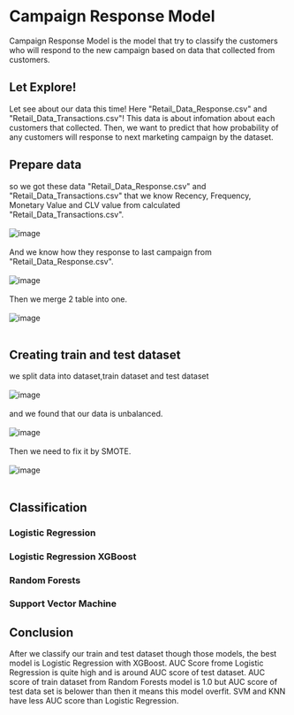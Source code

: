 # Campaign Response Model
Campaign Response Model is the model that try to classify the customers who will respond to the new campaign based on data that collected from customers.<br />
## Let Explore!
Let see about our data this time! Here "Retail_Data_Response.csv" and "Retail_Data_Transactions.csv"! This data is about infomation about each customers that collected. Then, we want to predict that how probability of any customers will response to next marketing campaign by the dataset.<br />
## Prepare data
so we got these data "Retail_Data_Response.csv" and "Retail_Data_Transactions.csv" that we know Recency, Frequency, Monetary Value and CLV value from calculated "Retail_Data_Transactions.csv".<br />
<br />
![image](https://user-images.githubusercontent.com/95345008/147786850-bd42aa11-7035-43df-b3ac-824f9f0128da.png)<br />
<br />
And we know how they response to last campaign from "Retail_Data_Response.csv".<br />
<br />
![image](https://user-images.githubusercontent.com/95345008/147786874-510e1879-c404-4bf3-a01a-b46538c9407d.png)<br />
<br />
Then we merge 2 table into one.<br />
<br />
![image](https://user-images.githubusercontent.com/95345008/147786894-8e861b96-43b7-44e7-a65c-2753da0af196.png)<br />
<br />
## Creating train and test dataset
we split data into dataset,train dataset and test dataset<br />
<br />
![image](https://user-images.githubusercontent.com/95345008/147786925-8efec96e-3e3b-4db0-8713-199ad09f16fe.png)<br />
<br />
and we found that our data is unbalanced.<br />
<br />
![image](https://user-images.githubusercontent.com/95345008/147786938-68b08c07-b719-4973-bfb6-dff7546546ff.png)<br />
<br />
Then we need to fix it by SMOTE.<br />
<br />
![image](https://user-images.githubusercontent.com/95345008/147786949-6d768fde-e98a-45b4-88e3-ced6f8ab43ef.png)<br />
<br />
## Classification
### Logistic Regression
### Logistic Regression XGBoost
### Random Forests
### Support Vector Machine

## Conclusion
After we classify our train and test dataset though those models, the best model is Logistic Regression with XGBoost. AUC Score frome Logistic Regression is quite high and is around AUC score of test dataset. AUC score of train dataset from Random Forests model is 1.0 but AUC score of test data set is belower than then it means this model overfit. SVM and KNN have less AUC score than Logistic Regression.
